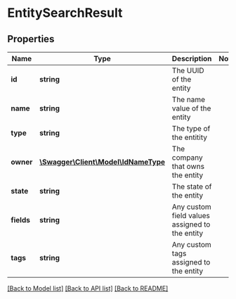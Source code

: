 # EntitySearchResult

## Properties
Name | Type | Description | Notes
------------ | ------------- | ------------- | -------------
**id** | **string** | The UUID of the entity | 
**name** | **string** | The name value of the entity | 
**type** | **string** | The type of the entitity | 
**owner** | [**\Swagger\Client\Model\IdNameType**](IdNameType.md) | The company that owns the entity | 
**state** | **string** | The state of the entity | 
**fields** | **string** | Any custom field values assigned to the entity | 
**tags** | **string** | Any custom tags assigned to the entity | 

[[Back to Model list]](../README.md#documentation-for-models) [[Back to API list]](../README.md#documentation-for-api-endpoints) [[Back to README]](../README.md)


